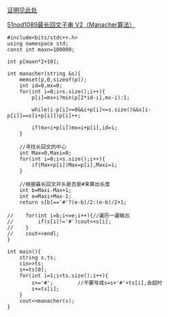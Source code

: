 [证明见此处](http://www.cnblogs.com/biyeymyhjob/archive/2012/10/04/2711527.html)

[51nod1089最长回文子串 V2（Manacher算法）](http://www.51nod.com/onlineJudge/questionCode.html#!problemId=1089)
```
#include<bits/stdc++.h>
using namespace std;
const int maxn=100000;

int p[maxn*2+10];

int manacher(string &s){
    memset(p,0,sizeof(p));
    int id=0,mx=0;
    for(int i=0;i<s.size();i++){
        p[i]=mx>i?min(p[2*id-i],mx-i):1;

        while(i-p[i]>=0&&i+p[i]<=s.size()&&s[i-p[i]]==s[i+p[i]])p[i]++;

        if(mx<i+p[i])mx=i+p[i],id=i;
    }

    //寻找长回文的中心
    int Max=0,Maxi=0;
    for(int i=0;i<s.size();i++){
        if(Max<p[i])Max=p[i],Maxi=i;
    }

    //根据最长回文开头是否是#来算出长度
    int b=Maxi-Max+1;
    int e=Maxi+Max-1;
    return s[b]=='#'?(e-b)/2:(e-b)/2+1;

//    for(int i=b;i<=e;i++){//遍历一遍输出
//        if(s[i]!='#')cout<<s[i];
//    }
//    cout<<endl;
}

int main(){
    string s,ts;
    cin>>ts;
    s+=ts[0];
    for(int i=1;i<ts.size();i++){
        s+='#';        //不要写成s=s+'#'+ts[i],会超时
        s+=ts[i];
    }
    cout<<manacher(s);
}

```
